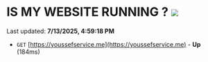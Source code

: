 # IS MY WEBSITE RUNNING ? [![](https://img.shields.io/static/v1?label=Sponsor&message=%E2%9D%A4&logo=GitHub&color=%23fe8e86)](https://github.com/sponsors/Youssef-Lehmam)

Last updated: **7/13/2025, 4:59:18 PM**

- `GET` [https://youssefservice.me](https://youssefservice.me) - **Up** (184ms)

